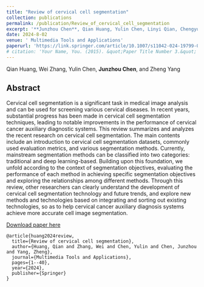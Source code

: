 ```yaml
---
title: "Review of cervical cell segmentation"
collection: publications
permalink: /publication/Review_of_cervical_cell_segmentation
excerpt: '**Junzhou Chen**, Qian Huang, Yulin Chen, Linyi Qian, Chengyuan Yu'
date: 2024-8-02
venue: ' Multimedia Tools and Applications'
paperurl: 'https://link.springer.com/article/10.1007/s11042-024-19799-0'
# citation: 'Your Name, You. (2015). &quot;Paper Title Number 3.&quot; <i>Journal 1</i>. 1(3).'
---
```


Qian Huang, Wei Zhang, Yulin Chen, **Junzhou Chen**, and Zheng Yang


## Abstract
Cervical cell segmentation is a significant task in medical image analysis and can be used for screening various cervical diseases. In recent years, substantial progress has been made in cervical cell segmentation techniques, leading to notable improvements in the performance of cervical cancer auxiliary diagnostic systems. This review summarizes and analyzes the recent research on cervical cell segmentation. The main contents include an introduction to cervical cell segmentation datasets, commonly used evaluation metrics, and various segmentation methods. Currently, mainstream segmentation methods can be classified into two categories: traditional and deep learning-based. Building upon this foundation, we unfold according to the context of segmentation objectives, evaluating the performance of each method in achieving specific segmentation objectives and exploring the relationships among different methods. Through this review, other researchers can clearly understand the development of cervical cell segmentation technology and future trends, and explore new methods and technologies based on integrating and sorting out existing technologies, so as to help cervical cancer auxiliary diagnosis systems achieve more accurate cell image segmentation.



 [Download paper here](Review_of_cervical_cell_segmentation.pdf)
 
```
@article{huang2024review,
  title={Review of cervical cell segmentation},
  author={Huang, Qian and Zhang, Wei and Chen, Yulin and Chen, Junzhou and Yang, Zheng},
  journal={Multimedia Tools and Applications},
  pages={1--40},
  year={2024},
  publisher={Springer}
}
```

<!-- Recommended citation: Your Name, You. (2015). "Paper Title Number 3." <i>Journal 1</i>. 1(3). -->